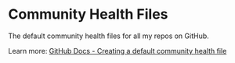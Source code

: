 # Community Health Files

The default community health files for all my repos on GitHub.

Learn more: [GitHub Docs - Creating a default community health file](https://docs.github.com/en/communities/setting-up-your-project-for-healthy-contributions/creating-a-default-community-health-file)
